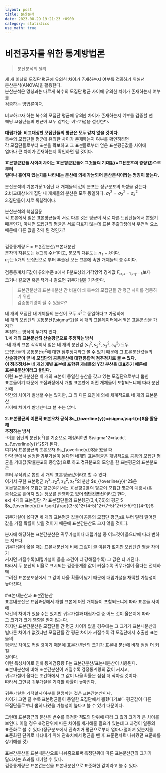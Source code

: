 ```yaml
---
layout: post
title: 분산분석
date: 2023-08-29 19:21:23 +0900
category: statistics 
use_math: true
---
```

# 비전공자를 위한 통계방법론    
> 분산분석의 원리    

세 개 이상의 모집단 평균에 유의한 차이가 존재하는지 여부를 검증하기 위해선   
분산분석(ANOVA)을 활용한다.  
분산분석은 명칭과는 다르게 복수의 모집단 평균 사이에 유의한 차이가 존재하는지 여부를  
검증하는 방법론이다.
<br>  
비교하고자 하는 복수의 모집단 평균에 유의한 차이가 존재하는지 여부를 검증할 땐  
해당 모집단들의 평균이 모두 같다는 귀무가설을 설정한다.
<br>  
**대립가설: 비교대상인 모집단들의 평균은 모두 같지 않을 것이다.**  
복수의 모집단들 평균에 유의한 차이가 존재하는지 여부를 확인하려면  
각 모집단들로부터 표본을 확보하고 그 표본들로부터 얻은 표본평균값들 사이에  
얼마나 큰 차이가 존재하는지 확인하면 될 것이다.
<br>  
**표본평균값들 사이의 차이는 표본평균값들이 그것들의 기대값(=표본분포의 중앙값)으로부터**  
**얼마나 흩어져 있는지를 나타내는 분산에 의해 가늠되어 분산분석이라는 명칭이 붙는다.**
<br>  
분산분석의 기본가정 
1.집단 내 개체들의 값의 분포는 정규분포의 특성을 갖는다.  
2.비교대상 k개 집단 내 개체들의 분산은 모두 동일하다.  $\sigma_1^2=\sigma_2^2=\sigma_k^2$  
3.집단들이 서로 독립적이다.
<br>  
분산분석의 핵심질문  
각 표본에서 얻은 표본평균들이 서로 다른 것은 평균이 서로 다른 모집단들에서 뽑혔기  
때문인가, 아니면 모집단의 평균은 서로 다르지 않는데 표본 추출과정에서 우연적 요소  
때문에 다른 값을 갖게 된 것인가?  
<br>  
검증통계량 F = 표본간분산/표본내분산  
분자의 자유도는 k(그룹 수)-1이고, 분모의 자유도는 $n_T-k$이다.  
$n_T$는 k개의 모집단으로 부터 추출된 모든 표본에 속한 개체들의 총 수이다.
<br>  
검증통계치 F값이 유의수준 a에서 F분포상의 기각영역 경계값 $F_{\alpha,k-1,n_T-k}$보다  
크거나 같으면 혹은 작거나 같으면 귀무가설을 기각한다.
<br>  
> 표본간분산과 표본내분산 간 비율이 왜 복수의 모집단들 간 평균 차이를 검증하기 위한  
검증통계량이 될 수 있을까?  

네 개의 모집단 내 개체들의 분산이 모두 $\sigma^2$로 동일하다고 가정하에  
네 개의 모집단의 공통분산(\sigma^2)을 네 개의 표본데이터에서 얻은 표본분산을 가지고  
추정하는 방식이 두가지 있다.  
**1.네 개의 표본분산의 산술평균으로 추정하는 방식**  
-네 개의 표본 각각에서 얻은 네 개의 분산값 ($s_1^2,s_2^2,s_3^2,s_4^2$) 모두  
모집단들의 공통분산$\sigma^2$에 대한 점추정치라고 볼 수 있기 때문에 그 표본분산값들의  
**산술평균이 곧 네 모집단의 공통분산에 대한 통합적 점추정치로 볼 수 있다.**  
**이 점추정치는 네 개의 개별 표본에 포함된 개체들의 Y값 분산을 대표하기 때문에**  
**표본내분산이라고 불린다.**  
이런 표본내분산은 네 개의 표본이 동일한 분산을 갖고 있는 모집단으로부터 뽑힌  
표본들이기 때문에 표집과정에서 개별 표본안에 어떤 개체들이 포함되느냐에 따라 분산간에  
약간의 차이가 발생할 수는 있지만, 그 외 다른 요인에 의해 체계적으로 네 개의 표본분산  
사이에 차이가 발생한다고 볼 수는 없다.
<br>  
**2.표본평균의 이론적 표본오차 공식 $s_{/overline{y}}=\sigma/\sqrt{n}$을 활용해**  
**추정하는 방식**  
-이를 집단의 분산($\sigma^2$)를 기준으로 재정리하면 $\sigma^2=n\cdot s_{\overline{y}}^2$가 된다.  
여기서 표본평균의 표본오차 $s_{\overline{y}}$을 봤을 때  
만약 앞에서 설정한 귀무가설이 옳다면 네개의 표본평균은 개념적으로 공통의 모집단 평균을 기대값(확률분포의 중앙값)으로 하고 정규분포의 모양을 한 표본평균의 표본분포로  
부터 무작위로 뽑힌 네 개의 표본평균값이라고 할 수 있다.  
여기서 구한 표본평균 $s_1^2,s_2^2,s_3^2,s_4^2$의 분산 $s_{\overline{y}}^2$은  
표본평균들이 모집단 평균(여기서는 표본평균들의 평균이 모집단 평균의 대응치)을   
중심으로 흩어져 있는 정보를 반영하고 있어 **집단간분산**이라고 한다.  
ex) 4개의 표본집단, 각 표본집단들의 표본평균(3,4,7,6)의 평균 5  
$s_{\overline{y}} = \sqrt{\frac{(3-5)^2+(4-5)^2+(7-5)^2+(6-5)^2}{4-1}}$
<br>  
귀무가설이 옳다면 네 개의 표본평균 값들이 공통의 모집단 평균$\mu$로 부터 멀리 떨어진  
값을 가질 확률이 낮을 것이기 때문에 표본간분산도 크지 않을 것이다.
<br>  
분자에 해당하는 표본간분산은 귀무가설이나 대립가설 중 어느것이 옳으냐에 따라 변하는 지표다.  
귀무가설이 옳을 때는 표본내분산에 비해 그 값이 클 이유가 없지만 모집단간 평균 차이가  
커지면 커질수록(대립가설이 옳을 조건이 더 강해질수록) 그 값은 더 커진다.  
따라서 두 분산의 비율로 표시되는 검증통계량 값이 커질수록 귀무가설이 옳다는 전제하에  
그려진 표본분포상에서 그 값이 나올 확률이 낮기 때문에 대립가설을 채택할 가능성이  
높아진다.
<br>  
#표본내분산과 표본간분산  
표본내분산은 표집과정에서 개별 표본에 어떤 개체들이 포함되느냐에 따라 표본들 사이에  
약간의 차이가 있을 수는 있지만 귀무가설과 대립가설 중 어느 것이 옳은지에 따라  
그 크기가 크게 영향을 받지 않는다.  
하지만 표본간분산은 모집단들 간 평균 차이가 없을 경우에는 그 크기가 표본내분산과  
별다른 차이가 없겠지만 모집단들 간 평균 차이가 커질수록 각 모집단에서 추출한 표본들의  
평균값 차이도 커질 것이기 때문에 표본간분산의 크기가 표본내 분산에 비해 점점 더 커질  
것이다.  
이런 특성차이로 인해 통계검증량 F는 표본간분산/표본내분산이 사용된다.  
표본내분산에 비해 표본간분산이 커질수록 검정통계량의 값이 커지고,  
귀무가설이 옳다는 조건하에서 그 값이 나올 확률은 점점 더 작아질 것이다.  
따라서 그만큼 귀무가설을 기각할 확률이 높아진다.
<br>  
귀무가설을 기각할지 여부를 결정하는 것은 표본간분산이다.  
차이가 크면 클 수록 표본평균들이 동일한 모집단에서 뽑혔다기보다 평균값이 다른  
모집단들로부터 뽑혀 나왔을 가능성이 높다고 볼 수 있기 때문이다.
<br>  
그런데 표본평균의 분산은 변수를 측정한 척도의 단위에 따라 그 값의 크기가 큰 차이를  
보인다. 이럴 경우 측정단위에 따른 차이를 제거해줄 필요가 있는데 그 과정이 일종의  
표준화로 볼 수 있다.(정규분포에서 관측치가 평균으로부터 얼마나 떨어져 있는지를  
표준화된 단위로 나타내기 위해 관측치에서 평균을 뺀 후 표준편차로 나눠줬던 표준화를  
상기해볼 것)
<br>  
표본간분산을 표본내분산으로 나눠줌으로써 측정단위에 따른 표본분산간의 크기가  
달라지는 효과를 제거할 수 있다.  
검증통계량은 표본간분산을 표본내분산으로 표준화한 값이라고 볼 수 있다.      

